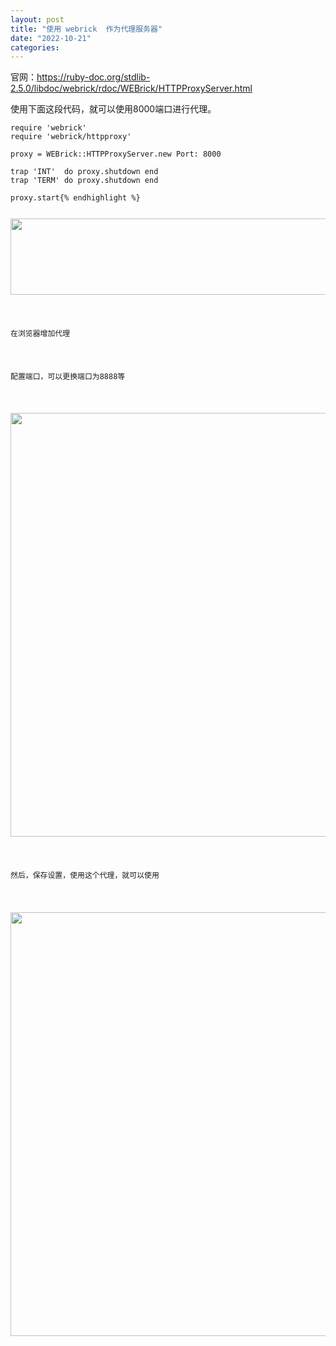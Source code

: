 ```yaml
---
layout: post
title: "使用 webrick  作为代理服务器"
date: "2022-10-21"
categories: 
---
```

<p>官网：<a href="https://ruby-doc.org/stdlib-2.5.0/libdoc/webrick/rdoc/WEBrick/HTTPProxyServer.html">https://ruby-doc.org/stdlib-2.5.0/libdoc/webrick/rdoc/WEBrick/HTTPProxyServer.html</a></p>

<p>使用下面这段代码，就可以使用8000端口进行代理。</p>

<pre class="ruby">
<code><span class="ruby-identifier">require</span> <span class="ruby-string">&#39;webrick&#39;</span>
<span class="ruby-identifier">require</span> <span class="ruby-string">&#39;webrick/httpproxy&#39;</span>

<span class="ruby-identifier">proxy</span> = <span class="ruby-constant">WEBrick</span><span class="ruby-operator">::</span><span class="ruby-constant">HTTPProxyServer</span>.<span class="ruby-identifier">new</span> <span class="ruby-value">Port:</span> <span class="ruby-value">8000</span>

<span class="ruby-identifier">trap</span> <span class="ruby-string">&#39;INT&#39;</span>  <span class="ruby-keyword">do</span> <span class="ruby-identifier">proxy</span>.<span class="ruby-identifier">shutdown</span> <span class="ruby-keyword">end</span>
<span class="ruby-identifier">trap</span> <span class="ruby-string">&#39;TERM&#39;</span> <span class="ruby-keyword">do</span> <span class="ruby-identifier">proxy</span>.<span class="ruby-identifier">shutdown</span> <span class="ruby-keyword">end</span>

<span class="ruby-identifier">proxy</span>.<span class="ruby-identifier">start</span>{% endhighlight %}

<p><img height="122" src="/uploads/ckeditor/pictures/590/image-20221021094747-1.png" width="895" /></p>

<p>在浏览器增加代理</p>

<p>配置端口，可以更换端口为8888等</p>

<p><img height="678" src="/uploads/ckeditor/pictures/594/image-20221021101145-1.png" width="1306" /></p>

<p>然后，保存设置，使用这个代理，就可以使用</p>

<p><img height="678" src="/uploads/ckeditor/pictures/592/image-20221021095357-3.png" width="1306" /></p>

